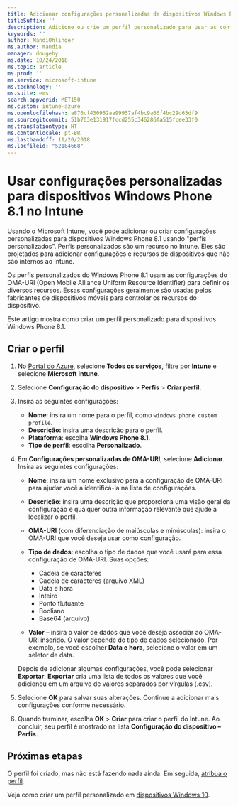 ```yaml
---
title: Adicionar configurações personalizadas de dispositivos Windows Phone 8.1 no Microsoft Intune – Azure | Microsoft Docs
titleSuffix: ''
description: Adicione ou crie um perfil personalizado para usar as configurações de OMA-URI para dispositivos que executam o Windows Phone 8.1 no Microsoft Intune.
keywords: ''
author: MandiOhlinger
ms.author: mandia
manager: dougeby
ms.date: 10/24/2018
ms.topic: article
ms.prod: ''
ms.service: microsoft-intune
ms.technology: ''
ms.suite: ems
search.appverid: MET150
ms.custom: intune-azure
ms.openlocfilehash: a876cf430952aa99957af4bc9a66f4bc29d65df9
ms.sourcegitcommit: 51b763e131917fccd255c346286fa515fcee33f0
ms.translationtype: HT
ms.contentlocale: pt-BR
ms.lasthandoff: 11/20/2018
ms.locfileid: "52184668"
---
```

# <a name="use-custom-settings-for-windows-phone-81-devices-in-intune"></a>Usar configurações personalizadas para dispositivos Windows Phone 8.1 no Intune

Usando o Microsoft Intune, você pode adicionar ou criar configurações personalizadas para dispositivos Windows Phone 8.1 usando "perfis personalizados". Perfis personalizados são um recurso no Intune. Eles são projetados para adicionar configurações e recursos de dispositivos que não são internos ao Intune.

Os perfis personalizados do Windows Phone 8.1 usam as configurações do OMA-URI (Open Mobile Alliance Uniform Resource Identifier) para definir os diversos recursos. Essas configurações geralmente são usadas pelos fabricantes de dispositivos móveis para controlar os recursos do dispositivo.

Este artigo mostra como criar um perfil personalizado para dispositivos Windows Phone 8.1. 

## <a name="create-the-profile"></a>Criar o perfil

1. No [Portal do Azure](https://portal.azure.com), selecione **Todos os serviços**, filtre por **Intune** e selecione **Microsoft Intune**.
2. Selecione **Configuração do dispositivo** > **Perfis** > **Criar perfil**.
3. Insira as seguintes configurações:

    - **Nome**: insira um nome para o perfil, como `windows phone custom profile`.
    - **Descrição:** insira uma descrição para o perfil.
    - **Plataforma**: escolha **Windows Phone 8.1**.
    - **Tipo de perfil**: escolha **Personalizado**.

4. Em **Configurações personalizadas de OMA-URI**, selecione **Adicionar**. Insira as seguintes configurações:

    - **Nome**: insira um nome exclusivo para a configuração de OMA-URI para ajudar você a identificá-la na lista de configurações.
    - **Descrição**: insira uma descrição que proporciona uma visão geral da configuração e qualquer outra informação relevante que ajude a localizar o perfil.
    - **OMA-URI** (com diferenciação de maiúsculas e minúsculas): insira o OMA-URI que você deseja usar como configuração.
    - **Tipo de dados**: escolha o tipo de dados que você usará para essa configuração de OMA-URI. Suas opções:

        - Cadeia de caracteres
        - Cadeia de caracteres (arquivo XML)
        - Data e hora
        - Inteiro
        - Ponto flutuante
        - Booliano
        - Base64 (arquivo)

    - **Valor** – insira o valor de dados que você deseja associar ao OMA-URI inserido. O valor depende do tipo de dados selecionado. Por exemplo, se você escolher **Data e hora**, selecione o valor em um seletor de data.

    Depois de adicionar algumas configurações, você pode selecionar **Exportar**. **Exportar** cria uma lista de todos os valores que você adicionou em um arquivo de valores separados por vírgulas (.csv).

5. Selecione **OK** para salvar suas alterações. Continue a adicionar mais configurações conforme necessário.
6. Quando terminar, escolha **OK** > **Criar** para criar o perfil do Intune. Ao concluir, seu perfil é mostrado na lista **Configuração do dispositivo – Perfis**.

## <a name="next-steps"></a>Próximas etapas

O perfil foi criado, mas não está fazendo nada ainda. Em seguida, [atribua o perfil](device-profile-assign.md).

Veja como criar um perfil personalizado em [dispositivos Windows 10](custom-settings-windows-10.md).